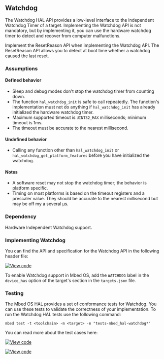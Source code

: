 <h2 id="watchdog-port">Watchdog</h2>

The Watchdog HAL API provides a low-level interface to the Independent Watchdog Timer of a target. Implementing the Watchdog API is not mandatory, but by implementing it, you can use the hardware watchdog timer to detect and recover from computer malfunctions.

Implement the ResetReason API when implementing the Watchdog API. The ResetReason API allows you to detect at boot time whether a watchdog caused the last reset.

### Assumptions

#### Defined behavior

- Sleep and debug modes don't stop the watchdog timer from counting down.
- The function `hal_watchdog_init` is safe to call repeatedly. The function's implementation must not do anything if `hal_watchdog_init` has already initialized the hardware watchdog timer.
- Maximum supported timeout is `UINT32_MAX` milliseconds; minimum timeout is 1ms.
- The timeout must be accurate to the nearest millisecond.

#### Undefined behavior

- Calling any function other than `hal_watchdog_init` or `hal_watchdog_get_platform_features` before you have initialized the watchdog.

#### Notes

- A software reset may not stop the watchdog timer; the behavior is platform specific.
- Timing on most platforms is based on the timeout registers and a prescaler value. They should be accurate to the nearest millisecond but may be off my a several µs.

### Dependency

Hardware Independent Watchdog support.

### Implementing Watchdog

You can find the API and specification for the Watchdog API in the following header file:

[![View code](https://www.mbed.com/embed/?type=library)](http://os.mbed.com/docs/v5.8/feature-hal-spec-watchdog-doxy/classmbed_1_1_watchdog.html)

To enable Watchdog support in Mbed OS, add the `WATCHDOG` label in the `device_has` option of the target's section in the `targets.json` file.

### Testing

The Mbed OS HAL provides a set of conformance tests for Watchdog. You can use these tests to validate the correctness of your implementation. To run the Watchdog HAL tests use the following command:

```
mbed test -t <toolchain> -m <target> -n "tests-mbed_hal-watchdog*"
```

You can read more about the test cases here:

[![View code](https://www.mbed.com/embed/?type=library)](http://os.mbed.com/docs/v5.8/feature-hal-spec-watchdog-doxy/watchdog__api__tests_8h_source.html)

[![View code](https://www.mbed.com/embed/?type=library)](http://os.mbed.com/docs/v5.8/feature-hal-spec-watchdog-doxy/watchdog__reset__tests_8h_source.html)
